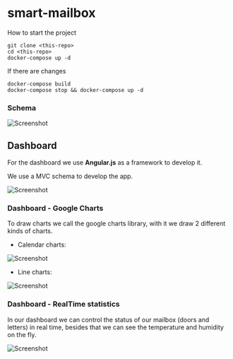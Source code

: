 # smart-mailbox

How to start the project

```
git clone <this-repo>
cd <this-repo>
docker-compose up -d
````

If there are changes
```
docker-compose build
docker-compose stop && docker-compose up -d
```
### Schema

![Screenshot](images/Smart-mailbox2.png)


## Dashboard

For the dashboard we use **Angular.js** as a framework to develop it.

We use a MVC schema to develop the app.

![Screenshot](images/mvc-framework.png)

### Dashboard - Google Charts

To draw charts we call the google charts library, with it we draw 2 different kinds of charts.


* Calendar charts:

![Screenshot](images/cchart.png)

* Line charts:

![Screenshot](images/tchart.png)

### Dashboard - RealTime statistics

In our dashboard we can control the status of our mailbox (doors and letters) in real time, besides that we can see the temperature and humidity on the fly.

![Screenshot](images/realtimes.png) 